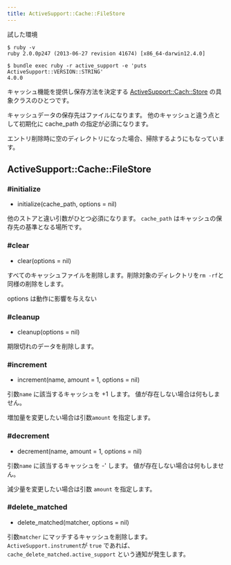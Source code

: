 ```yaml
---
title: ActiveSupport::Cache::FileStore
---
```


試した環境

```
$ ruby -v
ruby 2.0.0p247 (2013-06-27 revision 41674) [x86_64-darwin12.4.0]
```

```
$ bundle exec ruby -r active_support -e 'puts ActiveSupport::VERSION::STRING'
4.0.0
```

キャッシュ機能を提供し保存方法を決定する [ActiveSupport::Cach::Store](/active_support/cache) の具象クラスのひとつです。

キャッシュデータの保存先はファイルになります。
他のキャッシュと違う点として初期化に cache_path の指定が必須になります。

エントリ削除時に空のディレクトリになった場合、掃除するようにもなっています。

ActiveSupport::Cache::FileStore
--------------------------------------------------------------------------------

### #initialize

* initialize(cache_path, options = nil)

他のストアと違い引数がひとつ必須になります。
`cache_path` はキャッシュの保存先の基準となる場所です。

### #clear

* clear(options = nil)

すべてのキャッシュファイルを削除します。削除対象のディレクトリを`rm -rf`と同様の削除をします。

options は動作に影響を与えない

### #cleanup

* cleanup(options = nil)

期限切れのデータを削除します。

### #increment

* increment(name, amount = 1, options = nil)

引数`name` に該当するキャッシュを +1 します。
値が存在しない場合は何もしません。

増加量を変更したい場合は引数`amount` を指定します。

### #decrement

* decrement(name, amount = 1, options = nil)

引数`name` に該当するキャッシュを -' します。
値が存在しない場合は何もしません。

減少量を変更したい場合は引数 `amount` を指定します。

### #delete_matched

* delete_matched(matcher, options = nil)

引数`matcher` にマッチするキャッシュを削除します。
`ActiveSupport.instrument`が `true` であれば、`cache_delete_matched.active_support` という通知が発生します。
